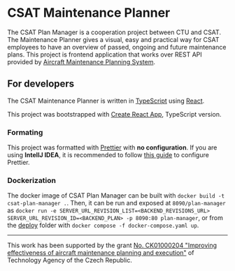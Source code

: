 # CSAT Maintenance Planner
The CSAT Plan Manager is a cooperation project between CTU and CSAT. The Maintenance Planner gives a visual, easy and practical way for CSAT employees to have an overview of passed, ongoing and future maintenance plans.
This project is frontend application that works over REST API provided by [Aircraft Maintenance Planning System](https://github.com/kbss-cvut/aircraft-maintenance-planning-system).

## For developers

The CSAT Maintenance Planner is written in [TypeScript](https://www.typescriptlang.org/) using [React](https://reactjs.org/). 

This project was bootstrapped with [Create React App](https://github.com/wmonk/create-react-app-typescript), TypeScript version.

### Formating
This project was formatted with [Prettier](https://prettier.io/) with **no configuration**.
If you are using **IntellJ IDEA**, it is recommended to follow [this guide](https://www.jetbrains.com/help/idea/prettier.html#ws_prettier_install) to configure Prettier.

### Dockerization
The docker image of CSAT Plan Manager can be built with `docker build -t csat-plan-manager .`.
Then, it can be run and exposed at `8090/plan-manager` as `docker run -e SERVER_URL_REVISION_LIST=<BACKEND_REVISIONS_URL> SERVER_URL_REVISION_ID=<BACKEND_PLAN> -p 8090:80 plan-manager`, or from the [deploy](https://github.com/kbss-cvut/csat-maintenance-planner/tree/main/deploy) folder with `docker compose -f docker-compose.yaml up`.

-----
This work has been supported by the grant [No. CK01000204 "Improving effectiveness of aircraft maintenance planning and execution"](https://starfos.tacr.cz/en/project/CK01000204) of Technology Agency of the Czech Republic.
